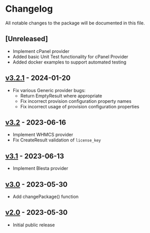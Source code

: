 # Changelog

All notable changes to the package will be documented in this file.

## [Unreleased]

- Implement cPanel provider
- Added basic Unit Test functionality for cPanel Provider
- Added docker examples to support automated testing


## [v3.2.1](https://github.com/upmind-automation/provision-provider-software-licenses/releases/tag/v3.2.1) - 2024-01-20

- Fix various Generic provider bugs:
  - Return EmptyResult where appropriate
  - Fix incorrect provision configuration property names
  - Fix incorrect usage of provision configuration properties

## [v3.2](https://github.com/upmind-automation/provision-provider-software-licenses/releases/tag/v3.2) - 2023-06-16

- Implement WHMCS provider
- Fix CreateResult validation of `license_key`

## [v3.1](https://github.com/upmind-automation/provision-provider-software-licenses/releases/tag/v3.1) - 2023-06-13

- Implement Blesta provider

## [v3.0](https://github.com/upmind-automation/provision-provider-software-licenses/releases/tag/v3.0) - 2023-05-30

- Add changePackage() function

## [v2.0](https://github.com/upmind-automation/provision-provider-software-licenses/releases/tag/v2.0) - 2023-05-30

- Initial public release
